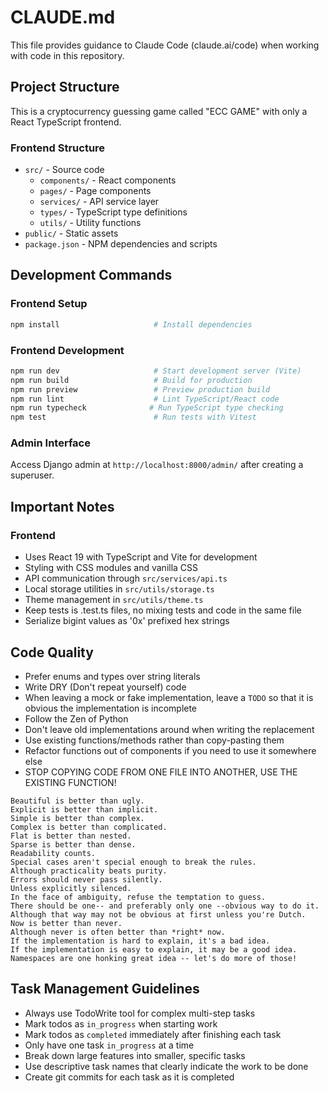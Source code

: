 # CLAUDE.md

This file provides guidance to Claude Code (claude.ai/code) when working with code in this repository.

## Project Structure

This is a cryptocurrency guessing game called "ECC GAME" with only a React TypeScript frontend.

### Frontend Structure

- `src/` - Source code
    - `components/` - React components
    - `pages/` - Page components
    - `services/` - API service layer
    - `types/` - TypeScript type definitions
    - `utils/` - Utility functions
- `public/` - Static assets
- `package.json` - NPM dependencies and scripts

## Development Commands

### Frontend Setup

```bash
npm install                     # Install dependencies
```

### Frontend Development

```bash
npm run dev                     # Start development server (Vite)
npm run build                   # Build for production
npm run preview                 # Preview production build
npm run lint                    # Lint TypeScript/React code
npm run typecheck              # Run TypeScript type checking
npm test                        # Run tests with Vitest
```

### Admin Interface

Access Django admin at `http://localhost:8000/admin/` after creating a superuser.

## Important Notes

### Frontend

- Uses React 19 with TypeScript and Vite for development
- Styling with CSS modules and vanilla CSS
- API communication through `src/services/api.ts`
- Local storage utilities in `src/utils/storage.ts`
- Theme management in `src/utils/theme.ts`
- Keep tests is .test.ts files, no mixing tests and code in the same file
- Serialize bigint values as '0x' prefixed hex strings

## Code Quality

- Prefer enums and types over string literals
- Write DRY (Don't repeat yourself) code
- When leaving a mock or fake implementation, leave a `TODO` so that it is obvious the implementation is incomplete
- Follow the Zen of Python
- Don't leave old implementations around when writing the replacement
- Use existing functions/methods rather than copy-pasting them
- Refactor functions out of components if you need to use it somewhere else
- STOP COPYING CODE FROM ONE FILE INTO ANOTHER, USE THE EXISTING FUNCTION!

```
Beautiful is better than ugly.
Explicit is better than implicit.
Simple is better than complex.
Complex is better than complicated.
Flat is better than nested.
Sparse is better than dense.
Readability counts.
Special cases aren't special enough to break the rules.
Although practicality beats purity.
Errors should never pass silently.
Unless explicitly silenced.
In the face of ambiguity, refuse the temptation to guess.
There should be one-- and preferably only one --obvious way to do it.
Although that way may not be obvious at first unless you're Dutch.
Now is better than never.
Although never is often better than *right* now.
If the implementation is hard to explain, it's a bad idea.
If the implementation is easy to explain, it may be a good idea.
Namespaces are one honking great idea -- let's do more of those!
```

## Task Management Guidelines

- Always use TodoWrite tool for complex multi-step tasks
- Mark todos as `in_progress` when starting work
- Mark todos as `completed` immediately after finishing each task
- Only have one task `in_progress` at a time
- Break down large features into smaller, specific tasks
- Use descriptive task names that clearly indicate the work to be done
- Create git commits for each task as it is completed
